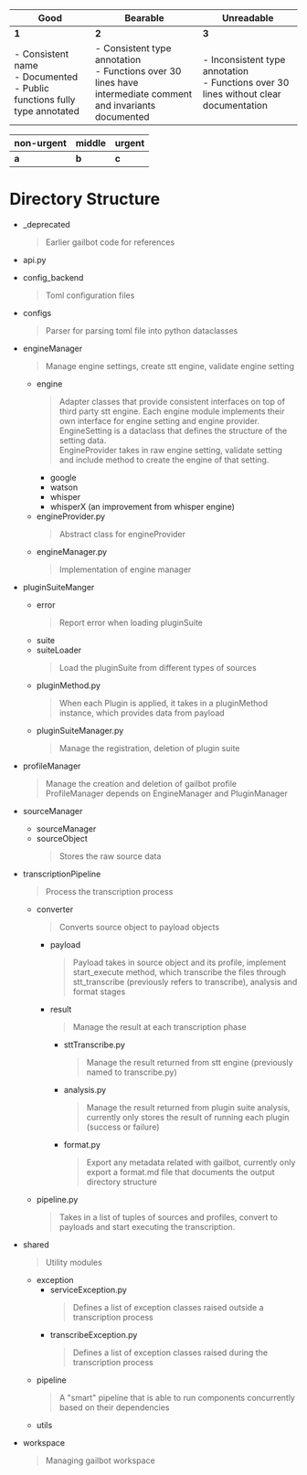 | Good                                                                              | Bearable                                                                                                               | Unreadable                                                                                |
|-----------------------------------------------------------------------------------|------------------------------------------------------------------------------------------------------------------------|-------------------------------------------------------------------------------------------|
| **1**                                                                             | **2**                                                                                                                  | **3**                                                                                     |              
| - Consistent name <br/> - Documented<br/> - Public functions fully type annotated | - Consistent type annotation <br/> - Functions over 30 lines have intermediate comment and invariants documented <br/> | - Inconsistent type annotation<br/> - Functions over 30 lines without clear documentation |

| non-urgent | middle | urgent |             
|------------|--------|--------|
| **a**      | **b**  | **c**  |            

# Directory Structure

- _deprecated
  > Earlier gailbot code for references

- api.py

- config_backend
  > Toml configuration files 

- configs
  > Parser for parsing toml file into python dataclasses

- engineManager
  > Manage engine settings, create stt engine, validate engine setting
    - engine
      > Adapter classes that provide consistent interfaces on top of third party stt engine. Each engine module
      implements their own interface for engine setting and engine provider. <br/> EngineSetting is a dataclass that defines the structure of the setting data. 
      <br/> EngineProvider takes in raw engine setting, validate setting and include method
      to create the engine of that setting.
        - google
        - watson
        - whisper
        - whisperX (an improvement from whisper engine)
    - engineProvider.py
      > Abstract class for engineProvider
    - engineManager.py
      > Implementation of engine manager 

- pluginSuiteManger
    - error
      > Report error when loading pluginSuite
    - suite
    - suiteLoader
      > Load the pluginSuite from different types of sources
    - pluginMethod.py
      > When each Plugin is applied, it takes in a pluginMethod instance, which provides data from payload
    - pluginSuiteManager.py
      > Manage the registration, deletion of plugin suite

- profileManager
  > Manage the creation and deletion of gailbot profile <br/> ProfileManager depends on EngineManager and PluginManager

- sourceManager
    - sourceManager
    - sourceObject
      > Stores the raw source data

- transcriptionPipeline
  > Process the transcription process
    - converter
      > Converts source object to payload objects
        - payload
          > Payload takes in source object and its profile, implement start_execute method, which transcribe the files
          through stt_transcribe (previously refers to transcribe), analysis and format stages
        - result
          > Manage the result at each transcription phase 
          - sttTranscribe.py 
            > Manage the result returned from stt engine (previously named to transcribe.py)
          - analysis.py
            > Manage the result returned from plugin suite analysis, currently only stores the result of running each plugin (success or failure)
          - format.py
            > Export any metadata related with gailbot, currently only export a format.md file that documents the output directory structure 
    - pipeline.py
      > Takes in a list of tuples of sources and profiles, convert to payloads and start executing the transcription. 

- shared
  > Utility modules
    - exception
      - serviceException.py
        > Defines a list of exception classes raised outside a transcription process
      - transcribeException.py
        > Defines a list of exception classes raised during the transcription process
    - pipeline
      > A "smart" pipeline that is able to run components concurrently based on their dependencies
    - utils

- workspace
  > Managing gailbot workspace

